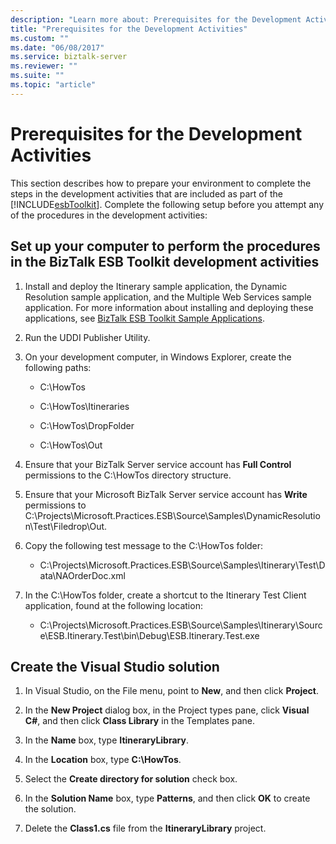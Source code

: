 ```yaml
---
description: "Learn more about: Prerequisites for the Development Activities"
title: "Prerequisites for the Development Activities"
ms.custom: ""
ms.date: "06/08/2017"
ms.service: biztalk-server
ms.reviewer: ""
ms.suite: ""
ms.topic: "article"
---
```

# Prerequisites for the Development Activities
This section describes how to prepare your environment to complete the steps in the development activities that are included as part of the [!INCLUDE[esbToolkit](../includes/esbtoolkit-md.md)]. Complete the following setup before you attempt any of the procedures in the development activities:  
  
## Set up your computer to perform the procedures in the BizTalk ESB Toolkit development activities  
  
1.  Install and deploy the Itinerary sample application, the Dynamic Resolution sample application, and the Multiple Web Services sample application. For more information about installing and deploying these applications, see [BizTalk ESB Toolkit Sample Applications](../esb-toolkit/biztalk-esb-toolkit-sample-applications.md).  
  
2.  Run the UDDI Publisher Utility.  
  
3.  On your development computer, in Windows Explorer, create the following paths:  
  
    -   C:\HowTos  
  
    -   C:\HowTos\Itineraries  
  
    -   C:\HowTos\DropFolder  
  
    -   C:\HowTos\Out  
  
4.  Ensure that your BizTalk Server service account has **Full Control** permissions to the C:\HowTos directory structure.  
  
5.  Ensure that your Microsoft BizTalk Server service account has **Write** permissions to C:\Projects\Microsoft.Practices.ESB\Source\Samples\DynamicResolution\Test\Filedrop\Out.  
  
6.  Copy the following test message to the C:\HowTos folder:  
  
    -   C:\Projects\Microsoft.Practices.ESB\Source\Samples\Itinerary\Test\Data\NAOrderDoc.xml  
  
7.  In the C:\HowTos folder, create a shortcut to the Itinerary Test Client application, found at the following location:  
  
    -   C:\Projects\Microsoft.Practices.ESB\Source\Samples\Itinerary\Source\ESB.Itinerary.Test\bin\Debug\ESB.Itinerary.Test.exe  
  
## Create the Visual Studio solution  
  
1.  In Visual Studio, on the File menu, point to **New**, and then click **Project**.  
  
2.  In the **New Project** dialog box, in the Project types pane, click **Visual C#**, and then click **Class Library** in the Templates pane.  
  
3.  In the **Name** box, type **ItineraryLibrary**.  
  
4.  In the **Location** box, type **C:\HowTos**.  
  
5.  Select the **Create directory for solution** check box.  
  
6.  In the **Solution Name** box, type **Patterns**, and then click **OK** to create the solution.  
  
7.  Delete the **Class1.cs** file from the **ItineraryLibrary** project.
